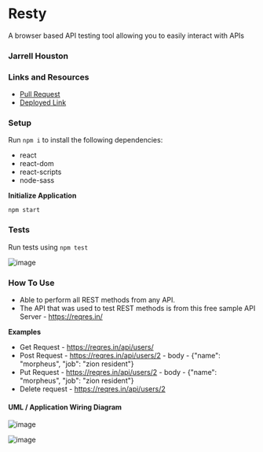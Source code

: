 # Resty

A browser based API testing tool allowing you to easily interact with APIs

### Jarrell Houston

### Links and Resources

- [Pull Request](https://github.com/Jarrell28/resty/pull/2/)
- [Deployed Link](https://youthful-goldwasser-17fd32.netlify.app/)

### Setup

Run ``` npm i ``` to install the following dependencies:

 - react
 - react-dom
 - react-scripts
 - node-sass

 **Initialize Application**

``` npm start ```

### Tests

Run tests using ``` npm test ```

![image](https://user-images.githubusercontent.com/33704616/119578547-51296e80-bd82-11eb-8551-d979be286b6e.png)


### How To Use

 - Able to perform all REST methods from any API. 
 - The API that was used to test REST methods is from this free sample API Server - https://reqres.in/
 
 **Examples**
 
 - Get Request - https://reqres.in/api/users/
 - Post Request - https://reqres.in/api/users/2 - body - {"name": "morpheus", "job": "zion resident"}
 - Put Request - https://reqres.in/api/users/2 - body - {"name": "morpheus", "job": "zion resident"}
 - Delete request - https://reqres.in/api/users/2

#### UML / Application Wiring Diagram

![image](https://user-images.githubusercontent.com/33704616/119915721-b8812300-bf28-11eb-92d3-835dea1dd4a5.png)


![image](https://user-images.githubusercontent.com/33704616/119914271-6c80af00-bf25-11eb-85f9-ab7804d2d421.png)

